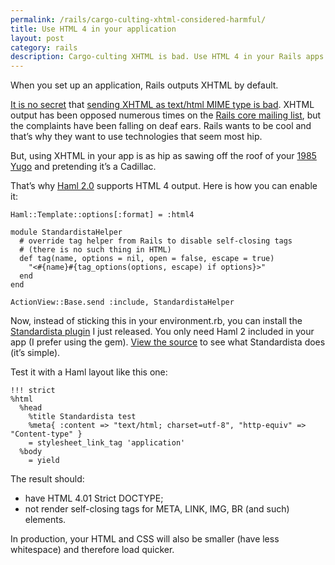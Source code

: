```yaml
---
permalink: /rails/cargo-culting-xhtml-considered-harmful/
title: Use HTML 4 in your application
layout: post
category: rails
description: Cargo-culting XHTML is bad. Use HTML 4 in your Rails apps.
---
```


When you set up an application, Rails outputs XHTML by default.

[It is no secret][1] that [sending XHTML as text/html MIME type is bad][2]. XHTML output has been opposed numerous times on the [Rails core mailing list][3], but the complaints have been falling on deaf ears. Rails wants to be cool and that’s why they want to use technologies that seem most hip.

But, using XHTML in your app is as hip as sawing off the roof of your [1985 Yugo][4] and pretending it’s a Cadillac.

That’s why [Haml 2.0][5] supports HTML 4 output. Here is how you can enable it:

    Haml::Template::options[:format] = :html4
    
    module StandardistaHelper
      # override tag helper from Rails to disable self-closing tags
      # (there is no such thing in HTML)
      def tag(name, options = nil, open = false, escape = true)
        "<#{name}#{tag_options(options, escape) if options}>"
      end
    end
    
    ActionView::Base.send :include, StandardistaHelper

Now, instead of sticking this in your environment.rb, you can install the [Standardista plugin][6] I just released. You only need Haml 2 included in your app (I prefer using the gem). [View the source][7] to see what Standardista does (it’s simple).

Test it with a Haml layout like this one:

    !!! strict
    %html
      %head
        %title Standardista test
        %meta{ :content => "text/html; charset=utf-8", "http-equiv" => "Content-type" }
        = stylesheet_link_tag 'application'
      %body
        = yield

The result should:

* have HTML 4.01 Strict DOCTYPE;
* not render self-closing tags for META, LINK, IMG, BR (and such) elements.

In production, your HTML and CSS will also be smaller (have less whitespace) and therefore load quicker.


[1]: http://www.b-list.org/weblog/2008/jun/18/html/  "Why HTML"
[2]: http://hixie.ch/advocacy/xhtml
[3]: http://groups.google.com/group/rubyonrails-core  "Ruby on Rails core Google Group"
[4]: http://www.time.com/time/specials/2007/article/0,28804,1658545_1658533_1658529,00.html  "1985 Yugo GV among the worst 50 cars of all time"
[5]: http://nex-3.com/posts/76-haml-2-0
[6]: http://github.com/mislav/standardista/tree/master
[7]: http://github.com/mislav/standardista/tree/master/lib/standardista.rb